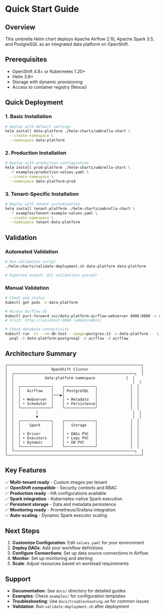 # Quick Start Guide

## Overview
This umbrella Helm chart deploys Apache Airflow 2.10, Apache Spark 3.5, and PostgreSQL as an integrated data platform on OpenShift.

## Prerequisites
- OpenShift 4.8+ or Kubernetes 1.20+
- Helm 3.8+
- Storage with dynamic provisioning
- Access to container registry (Nexus)

## Quick Deployment

### 1. Basic Installation
```bash
# Deploy with default settings
helm install data-platform ./helm-charts/umbrella-chart \
  --create-namespace \
  --namespace data-platform
```

### 2. Production Installation
```bash
# Deploy with production configuration
helm install prod-platform ./helm-charts/umbrella-chart \
  -f examples/production-values.yaml \
  --create-namespace \
  --namespace data-platform-prod
```

### 3. Tenant-Specific Installation
```bash
# Deploy with tenant customization
helm install tenant-platform ./helm-charts/umbrella-chart \
  -f examples/tenant-example-values.yaml \
  --create-namespace \
  --namespace tenant-data-platform
```

## Validation

### Automated Validation
```bash
# Run validation script
./helm-charts/validate-deployment.sh data-platform data-platform

# Expected output: All validations passed!
```

### Manual Validation
```bash
# Check pod status
kubectl get pods -n data-platform

# Access Airflow UI
kubectl port-forward svc/data-platform-airflow-webserver 8080:8080 -n data-platform
# Visit: http://localhost:8080 (admin/admin)

# Check database connectivity
kubectl run -it --rm db-test --image=postgres:13 -n data-platform -- \
  psql -h data-platform-postgresql -U airflow -d airflow
```

## Architecture Summary

```
┌─────────────────────────────────────────────────────────────┐
│                    OpenShift Cluster                        │
│  ┌───────────────────────────────────────────────────────┐  │
│  │              data-platform namespace              │  │
│  │                                                      │  │
│  │  ┌──────────────┐    ┌──────────────┐               │  │
│  │  │   Airflow    │    │ PostgreSQL   │               │  │
│  │  │              │───▶│              │               │  │
│  │  │ • Webserver  │    │ • Metadata   │               │  │
│  │  │ • Scheduler  │    │ • Persistence│               │  │
│  │  └──────────────┘    └──────────────┘               │  │
│  │          │                                           │  │
│  │          ▼                                           │  │
│  │  ┌──────────────┐    ┌──────────────┐               │  │
│  │  │    Spark     │    │   Storage    │               │  │
│  │  │              │    │              │               │  │
│  │  │ • Driver     │    │ • DAGs PVC   │               │  │
│  │  │ • Executors  │    │ • Logs PVC   │               │  │
│  │  │ • Dynamic    │    │ • DB PVC     │               │  │
│  │  └──────────────┘    └──────────────┘               │  │
│  └───────────────────────────────────────────────────────┐  │
└─────────────────────────────────────────────────────────────┘
```

## Key Features

✅ **Multi-tenant ready** - Custom images per tenant  
✅ **OpenShift compatible** - Security contexts and RBAC  
✅ **Production ready** - HA configurations available  
✅ **Spark integration** - Kubernetes-native Spark execution  
✅ **Persistent storage** - Data and metadata persistence  
✅ **Monitoring ready** - Prometheus/Grafana integration  
✅ **Auto-scaling** - Dynamic Spark executor scaling  

## Next Steps

1. **Customize Configuration**: Edit `values.yaml` for your environment
2. **Deploy DAGs**: Add your workflow definitions
3. **Configure Connections**: Set up data source connections in Airflow
4. **Monitor**: Set up monitoring and alerting
5. **Scale**: Adjust resources based on workload requirements

## Support

- **Documentation**: See `docs/` directory for detailed guides
- **Examples**: Check `examples/` for configuration templates
- **Troubleshooting**: Use `docs/troubleshooting.md` for common issues
- **Validation**: Run `validate-deployment.sh` after deployment